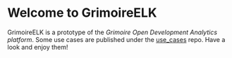 # Welcome to GrimoireELK

GrimoireELK is a prototype of the *Grimoire Open Development Analytics platform*. Some use cases are published under the [use_cases](https://github.com/grimoirelab/use_cases) repo. Have a look and enjoy them!
